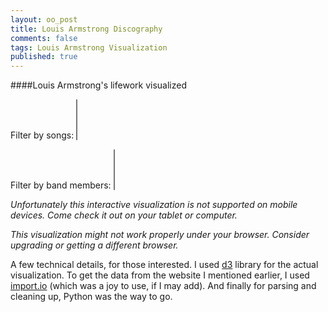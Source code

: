 ```yaml
---
layout: oo_post
title: Louis Armstrong Discography
comments: false
tags: Louis Armstrong Visualization
published: true
---
```

####Louis Armstrong's lifework visualized

<div id="satchmo-container">
    <div class="plot-clip">
    </div>
    <div id="satchmo" style="width: 100%; overflow: auto;"></div>
    <div class="tooltip">
        <div class="gig"></div>
        <div class="date-and-location"></div>
        <div class="songs"></div>
        <div class="lineup"></div>
        <div class="comments"></div>
    </div>
    <div id="session-info"></div>
</div>
<div class="row clear song-selection">
    <form action="#">
        <label for="song-selection">Filter by songs: </label>
        <select id="song-selection" multiple='multiple' class='col-6'>
        </select>
    </form>
</div>
<div class="row clear song-selection">
    <form action="#">
        <label for="lineup-selection">Filter by band members: </label>
        <select id="lineup-selection" multiple='multiple' class='col-6'>
        </select>
    </form>
</div>

<em class="none show-mobile">Unfortunately this interactive visualization is not supported on mobile devices. Come check it out on your tablet or computer.</em>

<em class="ie-warning">This visualization might not work properly under your browser. Consider upgrading or getting a different browser.</em>

<span class="font-small">A few technical details, for those interested. I used [d3](http://d3js.org/) library for the actual visualization. To get the data from the website I mentioned earlier, I used [import.io](http://import.io) (which was a joy to use, if I may add). And finally for parsing and cleaning up, Python was the way to go.</span>


<script type="text/javascript" src="{{ "/js/d3.min.js" | prepend: site.baseurl }}"></script>
<script type="text/javascript" src="{{ "/js/louis_armstrong.js" | prepend: site.baseurl }}"></script>
<script type="text/javascript" src="{{ "/js/handlebars-v3.0.1.js" | prepend: site.baseurl }}"></script>

<script id="event-template" type="text/x-handlebars-template">
{% raw %}
  <div class="entry">
    <h3>{{title}}</h3>
    <p>
      {{body}}
    </p>
  </div>
{% endraw %}
</script>
<script id="session-template" type="text/x-handlebars-template">
{% raw %}
<h3>{{name}}</h3>
<h4>{{display_date}} - {{location}}</h4>
<div class="first-section">
<div class="inline-block left split">
{{lineup}}
</div>
<div class="inline-block left split">
  {{{songs}}}
</div>
</div>
<br/>
<br/>
<div class="no-split block">
{{comments}}
</div>
{% endraw %}
</script>

<script async type="text/javascript">

$(document).ready(function() {
  $("#song-selection").select2({
        data: satchmo_songs
  });
  $("#lineup-selection").select2({
        data: members
  });
});

// Helpers
function sizeOf(obj) {
    var count = 0;

    for(var prop in obj) {
        if(obj.hasOwnProperty(prop))
            ++count;
    }

    return count;
}

// Set the dimensions of the canvas / graph
var margin = {top: 40, right: 40, bottom: 40, left: 50};
var width = $('.post').width() - margin.left - margin.right;
var height = 600 - margin.top - margin.bottom;

$('.plot-clip').width(width)
                .height(height)
                .css({'left': margin.left, 'top': margin.top});


// Variables
var lowestOpacity = 0.01;
var lowerOpacity = 0.07;
var lowOpacity = 0.1;
var mediumOpacity = 0.3;
var highOpacity = 0.5;
var higherOpacity = 0.8;

// Date formater
var dateFormat = d3.time.format('%0d.%0m.%Y');

// Set scales
var minDate = dateFormat.parse('4.8.1901');
var maxDate = dateFormat.parse('6.7.1971');

var xScale = d3.time.scale()
            .range([0, width-10])
            .domain([minDate, maxDate]);

var cScale = d3.scale.ordinal()
            .range(["#8dd3c7","#d5d500","#bebada","#fb8072","#80b1d3","#fdb462","#b3de69","#fccde5","#d9d9d9","#bc80bd","#ccebc5","#ffed6f"])
            .domain(satchmo_data, function (d) { d.location_group; });

var rScale = d3.scale.linear()
            .range([5, 18])
            .domain(d3.extent(satchmo_data, function (d) { return d.members.length; }));

// Zoom

var zoom = d3.behavior.zoom()
    .x(xScale)
    .scaleExtent([1,100])
    .on('zoom', zoomed);

// Moving average

var yValue = function(d) {
    // Don't use this if you don't have to. Very expensive...
    interval = 360;
    low = d3.time.day.offset(d, -(interval/2));
    high = d3.time.day.offset(d, interval/2);
    // low = d3.time.day.offset(d, -interval);
    // high = d;
    function isInInterval (value) {
        return ((dateFormat.parse(value.display_date) < high) && (dateFormat.parse(value.display_date) > low));
    };
    recordings = satchmo_data.filter(isInInterval);
    return recordings.length;
};

var yScale = d3.scale.linear()
                    .range([height, height/2])
                    .domain([-2, d3.max(satchmo_data, function(d) { return d.density; })]);
                    // .domain([0, 37]);

var lineFunction = d3.svg.line()
                        .x(function (d) { return xScale(d); })
                        .y(function (d) { return yScale(yValue(d)); })
                        .interpolate('basis');

// Set xAxis
var xAxis = d3.svg.axis().scale(xScale).orient('bottom');
var yAxis = d3.svg.axis().scale(yScale).orient('left');


// Add svg canvas
var svg = d3.select("#satchmo").append("svg")
    .attr("width", width + margin.left + margin.right)
    .attr("height", height + margin.top + margin.bottom)
    .append("g")
    .attr('class', 'main')
    .attr("transform", "translate(" + margin.left + "," + margin.top + ")");

var plotArea = svg.append('g')
    .attr('clip-path', 'url(#plotAreaClip)')
    .call(zoom);

plotArea.append('clipPath')
    .attr('id', 'plotAreaClip')
    .append('rect')
    .attr('width', width)
    .attr('height',height);


var dates = d3.time.day.range(new Date(1900,1,1), new Date(1971,7,8), 180);

// Add sessions
for (var i = satchmo_data.length - 1; i >= 0; i--) {
    satchmo_data[i].id = i;
};

var rect = plotArea.append("rect")
    .attr("width", width)
    .attr("height", height)
    .style("fill", "none")
    .style("pointer-events", "all");

var sessions = plotArea.selectAll('circle').data(satchmo_data).enter()
        .append('circle')
        .attr('class', 'session')
        .attr('r', 5)
        .attr('cx', function (d) { return xScale(dateFormat.parse(d.display_date)); })
        .attr('cy', 3*height/4)
        .attr('fill', 'gray')
        .attr('fill-opacity', 0.3);


// Events

var source   = $("#event-template").html();
var eventTemplate = Handlebars.compile(source);

var importantEvents = [{
    title: '04 Aug 1901',
    body: "Armstrong was born into a very poor family in New Orleans, Louisiana, the grandson of slaves. He spent his youth in poverty, in a rough neighborhood, known as “the Battlefield”, which was part of the Storyville legal prostitution district.",
    date: '04.08.1901'
},
{
    title: 'Hello, Dolly!',
    body: 'Louis Armstrong records a song that would soon throw The Beatles of the first place on the charts!',
    date: '03.12.1963'
}
];
var importantEvents =[];


// Plot Events

var plotEvents = d3.select('#satchmo-container .plot-clip').selectAll('.important-event')
        .data(importantEvents)
        .enter()
        .append('div')
        .attr('class', 'important-event')
        .style('left', function (d) { return xScale(dateFormat.parse(d.date)) + 'px'; })
        .style('top', 80 + 'px')
        .html(function (d) { return eventTemplate(d); });

var eventLines = plotArea.selectAll('line')
    .data(importantEvents)
    .enter()
    .append('line')
    .style("stroke-dasharray", "5,2")
    .style('stroke', '#aaaaaa')
    .attr('x1', function (d) { return xScale(dateFormat.parse(d.date)); })
    .attr('x2', function (d) { return xScale(dateFormat.parse(d.date)); })
    .attr('y1', 220)
    .attr('y2', height - 25);


// Interactivity

$('#song-selection').on('change', selectSongs);
$('#lineup-selection').on('change', selectSongs);
var selected = {};
function setSelected (selection, song_ids, member_ids) {
    var selectedSongs = {};
    var selectedMembers = {};
    if (song_ids) {
        selection.each(function (d) { return (d.song_id_list.some(function (el) { return song_ids.indexOf((el).toString()) > -1; })) ? (selectedSongs[d.id] = true) : (delete selectedSongs[d.id]); });
    } 
    if (member_ids) {
        selection.each(function (d) { return (d.member_id_list.some(function (el) { return member_ids.indexOf((el).toString()) > -1; })) ? (selectedMembers[d.id] = true) : (delete selectedMembers[d.id]); });        
    }
    if (typeof song_ids !== 'undefined' | typeof member_ids !== 'undefined') {
        selected = $.merge(selectedSongs, selectedMembers);
    } else {
        selected = {};
    }
}

function highlightSelected (selection, lowEnd, highEnd) {
    lowEnd = typeof lowEnd !== 'undefined' ? lowEnd : lowerOpacity;
    highEnd = typeof highEnd !== 'undefined' ? highEnd : lowerOpacity;
    selection.attr('fill-opacity', function (d) { return (d.id in selected) ? highEnd : lowEnd; });
}

function selectSongs () {
    var song_ids = $('#song-selection').val();
    var member_ids = $('#lineup-selection').val();
    sessions.call(setSelected, song_ids, member_ids)
    if (typeof song_ids !== 'undefined' | typeof member_ids !== 'undefined') {
        sessions.call(highlightSelected, lowestOpacity, higherOpacity);
    } else {
        sessions.attr('fill-opacity', mediumOpacity)
                .attr('stroke', 'none');
    }
};


var source   = $("#session-template").html();
var sessionTemplate = Handlebars.compile(source);
var sessionInfo = d3.select('#session-info');

bisectDate = d3.bisector(function(d) { return dateFormat.parse(d.display_date); }).left

rect.on("mouseover", mouseover)
      .on("mouseout", mouseout)
      .on("mousemove", mousemove);

// TODO Check if it's ok to use the same mouseover and mouseout functions
sessions.on("mouseover", mouseover)
        .on("mouseout", mouseout)
        .on('click', selectSession)
        .on('mousemove', mousemove);

function selectSession () {
    da = d3.select(this);
    session = da.data()[0];
    sessionInfo.style('visibility', 'visible');
    sessionInfo.html(sessionTemplate(session))
                .style('left', function (d) {
                    sessionInfoWidth = $(this).width();
                    xPosition = xScale(dateFormat.parse(session.display_date));
                    return xPosition  + sessionInfoWidth > width + margin.left ? (80 + xPosition - sessionInfoWidth + 'px') : (xPosition + 'px');
                })
                .style('top', margin.top  + 'px');

    var lowEnd = (sizeOf(selected) > 0) ? lowOpacity : 1;
    da.call(highlightSelected, lowEnd, 1)
        .attr('stroke', 'black')
        .attr('stroke-dasharray', 'none')
        .attr('stroke-opacity', 1)
        .attr('stroke-width', 1);
    var lowEnd = (sizeOf(selected) > 0) ? lowestOpacity : lowerOpacity;
    sessions.filter(function (d) { return session != d; })
            .call(highlightSelected, lowEnd, higherOpacity)
            .attr('stroke', function (d) { return cScale(d.location_group); })
            .attr('stroke-dasharray', '3,2')
            .attr('stroke-opacity', highOpacity)
            .attr('stroke-width', highOpacity);

}

function mouseover () {
    var lowEnd = (sizeOf(selected) > 0) ? lowestOpacity : lowerOpacity;
    sessions.call(highlightSelected, lowEnd, higherOpacity);
    sessionInfo.style('visibility', 'visible');
    plotEvents.style('opacity', lowOpacity);
    eventLines.attr('opacity', lowOpacity);
    d3.selectAll('.legend').attr('opacity', lowOpacity);
}
function mouseout () {
    if (sizeOf(selected) > 0) {
        sessions.call(highlightSelected, lowestOpacity, higherOpacity)
                .attr('stroke', 'none');
    } else {
        sessions.attr('fill-opacity', mediumOpacity)
                .attr('stroke', 'none');
    }

    sessionInfo.style('visibility', 'hidden');
    plotEvents.style('opacity', 1);
    eventLines.attr('opacity', 1);
    d3.selectAll('.legend').attr('opacity', 1);
}

function mousemove () {
    var x0 = xScale.invert(d3.mouse(this)[0]),
        i = bisectDate(satchmo_data, x0, 1),
        d0 = satchmo_data[i - 1],
        d1 = satchmo_data[i],
        da = x0 - dateFormat.parse(d0.display_date) > dateFormat.parse(d1.display_date) - x0 ? d1 : d0;

    var lowEnd = (sizeOf(selected) > 0) ? lowOpacity : 1;
    sessions.filter(function (d) { return da == d; })
            .call(highlightSelected, lowEnd, 1)
            .attr('stroke', 'black')
            .attr('stroke-dasharray', 'none')
            .attr('stroke-opacity', 1)
            .attr('stroke-width', 1);

    sessionInfo.html(sessionTemplate(da))
                .style('left', function (d) {
                    sessionInfoWidth = $(this).width();
                    xPosition = xScale(dateFormat.parse(da.display_date));
                    return xPosition  + sessionInfoWidth > width + margin.left ? (80 + xPosition - sessionInfoWidth + 'px') : (xPosition + 'px');
                })
                .style('top', margin.top  + 'px');

    var lowEnd = (sizeOf(selected) > 0) ? lowestOpacity : lowerOpacity;
    sessions.filter(function (d) { return da != d; })
            .call(highlightSelected, lowEnd, higherOpacity)
            .attr('stroke', function (d) { return cScale(d.location_group); })
            .attr('stroke-dasharray', '3,2')
            .attr('stroke-opacity', highOpacity)
            .attr('stroke-width', highOpacity);

}

// Add legend

var legend = svg.append('g')
    .attr('class', 'legend')
    .attr('transform', function (d) { return 'translate(60, ' + (height - 60) + ')'; })

legend.append('text')
    .attr('fill', 'black')
    .attr('text-anchor', 'middle')
    .attr('x', 0)
    .attr('y', -rScale.range()[1] - 10)
    .text('Band size');

legend.append('circle')
    .attr('r', rScale.range()[1])
    .attr('cx', 0)
    .attr('cy', 0)
    .attr('fill', 'none')
    .attr('stroke-width', 1)
    .attr('stroke-dasharray', '2,2')
    .attr('stroke', '#555');

legend.append('circle')
    .attr('r', rScale.range()[0])
    .attr('cx', 0)
    .attr('cy', rScale.range()[1] - rScale.range()[0])
    .attr('fill', 'none')
    .attr('stroke-width', 1)
    .attr('stroke-dasharray', '2,2')
    .attr('stroke', '#555');

legend.append('text')
    .text(rScale.domain()[1])
    .attr('fill', '#555')
    .attr('font-size', 12)
    .attr('text-anchor', 'left')
    .attr('dy', 4)
    .attr('x', rScale.range()[1] + 13);

legend.append('line')
    .attr('stroke-width', 1)
    .attr('stroke', '#555')
    .attr('x1', rScale.range()[1] + 2)
    .attr('x2', rScale.range()[1] + 10)
    .attr('y1', 0)
    .attr('y2', 0);

legend.append('text')
    .text('2')
    .attr('fill', '#555')
    .attr('font-size', 12)
    .attr('text-anchor', 'left')
    .attr('dy', 4)
    .attr('x', rScale.range()[1] + 13)
    .attr('y', rScale.range()[1] - rScale.range()[0]);

legend.append('line')
    .attr('stroke-width', 1)
    .attr('stroke', '#555')
    .attr('x1', rScale.range()[0] + 2)
    .attr('x2', rScale.range()[1] + 10)
    .attr('y1', rScale.range()[1] - rScale.range()[0])
    .attr('y2', rScale.range()[1] - rScale.range()[0]);

// Add axis

svg.append('g')
    .attr('class', 'x axis')
    .attr('transform', function (d) { return 'translate(0, ' + height + ')'; })
    .call(xAxis);

svg.append('g')
    .attr('transform', function (d) { return 'translate(0, 0)'; })
    .attr('class', 'y axis')
    .call(yAxis);

// now add titles to the axes
svg.append("text")
    .attr('class', 'axis-label')
    .attr("text-anchor", "middle")  // this makes it easy to centre the text as the transform is applied to the anchor
    .attr("transform", "translate(-"+ (margin.left - 7)+","+(2*height/3)+")rotate(90)")  // text is drawn off the screen top left, move down and out and rotate
    .text("Number of recordings in a year");

svg.append("text")
    .attr('class', 'axis-label')
    .attr("text-anchor", "middle")  // this makes it easy to centre the text as the transform is applied to the anchor
    .attr("transform", "translate("+ (width/2) +","+(height+margin.bottom)+")")  // centre below axis
    .text("Date");


// Initial transition

n = satchmo_data.length;
duration = 1500;

containerPosition = $('#satchmo-container').position();
containerHeight = $('#satchmo-container').height();
windowHeight = $(window).height();
notFired = true;

$(window).scroll(function () {
    if (notFired) {
        if ((windowHeight + $(this).scrollTop()) >= (containerPosition.top + containerHeight)) {
            notFired = false;
            setTimeout(transitionSessions, 1);
        }
    }
});
function transitionSessions() {
    sessions.transition()
        .delay(function(d, i) { return 50 + i / n * duration; })
        // .attr('fill-opacity', 0.3)
        // .transition()
        // .delay(function(d, i) { return duration + i / n * duration / 3; })
        .attr('r', function (d) { return rScale(d.members.length); })
        .attr('fill', function (d) { return cScale(d.location_group); })
        .attr('cy', function (d) { return yScale(d.density); });
}

// Zoom functions

function zoomed() {
    if (xScale.domain()[0] < minDate) {
        var x = zoom.translate()[0] - xScale(minDate) + xScale.range()[0];
        zoom.translate([x, 0]);
    } else if (xScale.domain()[1] > maxDate) {
        var x = zoom.translate()[0] - xScale(maxDate) + xScale.range()[1];
        zoom.translate([x, 0]);
    }
    redrawChart();
}

function redrawChart() {
    svg.select('.x.axis').call(xAxis);
    sessions.attr('cx', function (d) { return xScale(dateFormat.parse(d.display_date)); });
    plotEvents.style('left', function (d) { return xScale(dateFormat.parse(d.date)) + 'px'; });
    eventLines.attr('x1', function (d) { return xScale(dateFormat.parse(d.date)); })
                .attr('x2', function (d) { return xScale(dateFormat.parse(d.date)); });
}

</script>
